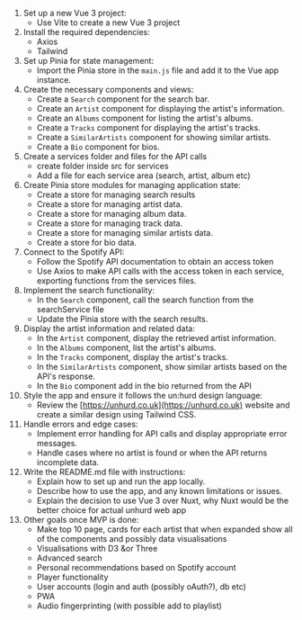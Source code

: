 1. Set up a new Vue 3 project:
    * Use Vite to create a new Vue 3 project
2. Install the required dependencies:
    * Axios 
    * Tailwind
3. Set up Pinia for state management:
    * Import the Pinia store in the `main.js` file and add it to the Vue app instance.
4. Create the necessary components and views:
    * Create a `Search` component for the search bar.
    * Create an `Artist` component for displaying the artist's information.
    * Create an `Albums` component for listing the artist's albums.
    * Create a `Tracks` component for displaying the artist's tracks.
    * Create a `SimilarArtists` component for showing similar artists.
    * Create a `Bio` component for bios.
5. Create a services folder and files for the API calls
    * create folder inside src for services
    * Add a file for each service area (search, artist, album etc)
6. Create Pinia store modules for managing application state:
    * Create a store for managing search results
    * Create a store for managing artist data.
    * Create a store for managing album data.
    * Create a store for managing track data.
    * Create a store for managing similar artists data.
    * Create a store for bio data.
7. Connect to the Spotify API:
    * Follow the Spotify API documentation to obtain an access token
    * Use Axios to make API calls with the access token in each service, exporting functions from the services files.
8. Implement the search functionality:
    * In the `Search` component, call the search function from the searchService file
    * Update the Pinia store with the search results.
9. Display the artist information and related data:
    * In the `Artist` component, display the retrieved artist information.
    * In the `Albums` component, list the artist's albums.
    * In the `Tracks` component, display the artist's tracks.
    * In the `SimilarArtists` component, show similar artists based on the API's response.
    * In the `Bio` component add in the bio returned from the API
10. Style the app and ensure it follows the un:hurd design language:
    * Review the [https://unhurd.co.uk](https://unhurd.co.uk) website and create a similar design using Tailwind CSS.
11. Handle errors and edge cases:
    * Implement error handling for API calls and display appropriate error messages.
    * Handle cases where no artist is found or when the API returns incomplete data.
12. Write the README.md file with instructions:
    * Explain how to set up and run the app locally.
    * Describe how to use the app, and any known limitations or issues.
    * Explain the decision to use Vue 3 over Nuxt, why Nuxt would be the better choice for actual unhurd web app
13. Other goals once MVP is done:
    * Make top 10 page, cards for each artist that when expanded show all of the components and possibly data visualisations
    * Visualisations with D3 &or Three
    * Advanced search
    * Personal recommendations based on Spotify account 
    * Player functionality
    * User accounts (login and auth (possibly oAuth?), db etc)
    * PWA
    * Audio fingerprinting (with possible add to playlist)

